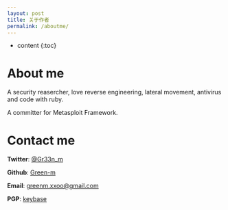 ```yaml
---
layout: post
title: 关于作者
permalink: /aboutme/
---
```


* content
{:toc}


About me
=====================

A security reasercher, love reverse engineering, lateral movement, antivirus and code with ruby.

A committer for Metasploit Framework.

Contact me
=====================

**Twitter**:    [@Gr33n_m](https://twitter.com/Gr33n_m)  

**Github**:     [Green-m](https://github.com/Green-m)   

**Email**:      [greenm.xxoo@gmail.com](mailto:greenm.xxoo@gmail.com)  

**PGP**:        [keybase](https://keybase.io/green_m/pgp_keys.asc)
